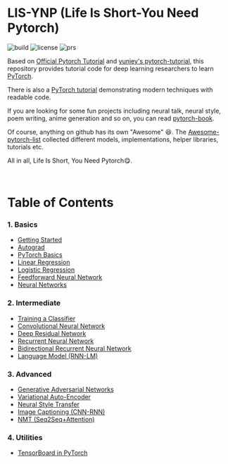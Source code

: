 # LIS-YNP (Life Is Short-You Need Pytorch)

![build](https://img.shields.io/badge/build-passing-brightgreen.svg)
![license](https://img.shields.io/badge/License-MIT-brightgreen.svg)
![prs](https://img.shields.io/badge/PRs-welcome-brightgreen.svg)

Based on [Official Pytorch Tutorial](https://pytorch.org/tutorials/) and [yunjey's pytorch-tutorial](https://github.com/yunjey/pytorch-tutorial), this repository provides tutorial code for deep learning researchers to learn [PyTorch](https://github.com/pytorch/pytorch). 

There is also a [PyTorch tutorial](https://github.com/spro/practical-pytorch) demonstrating modern techniques with readable code.

If you are looking for some fun projects including neural talk, neural style, poem writing, anime generation and so on, you can read [pytorch-book](https://github.com/chenyuntc/pytorch-book).

Of course, anything on github has its own "Awesome" :satisfied:. The [Awesome-pytorch-list](https://github.com/bharathgs/Awesome-pytorch-list) collected different models, implementations, helper libraries, tutorials etc.

All in all, Life Is Short, You Need Pytorch:yum:. 


<br/>

# Table of Contents

### 1. Basics
* [Getting Started](https://github.com/Eurus-Holmes/LIS-YNP/blob/master/tutorials/01-basics/Getting_Started.ipynb)
* [Autograd](https://github.com/Eurus-Holmes/LIS-YNP/blob/master/tutorials/01-basics/Autograd.ipynb)
* [PyTorch Basics](https://github.com/Eurus-Holmes/LIS-YNP/tree/master/tutorials/01-basics/pytorch_basics/main.py)
* [Linear Regression](https://github.com/Eurus-Holmes/LIS-YNP/tree/master/tutorials/01-basics/linear_regression/main.py#L22-L23)
* [Logistic Regression](https://github.com/Eurus-Holmes/LIS-YNP/tree/master/tutorials/01-basics/logistic_regression/main.py#L33-L34)
* [Feedforward Neural Network](https://github.com/Eurus-Holmes/LIS-YNP/tree/master/tutorials/01-basics/feedforward_neural_network/main.py#L37-L49)
* [Neural Networks](https://github.com/Eurus-Holmes/LIS-YNP/blob/master/tutorials/01-basics/Neural_Networks.ipynb)

### 2. Intermediate
* [Training a Classifier](https://github.com/Eurus-Holmes/LIS-YNP/blob/master/tutorials/02-intermediate/Training_a_Classifier.ipynb)
* [Convolutional Neural Network](https://github.com/Eurus-Holmes/LIS-YNP/tree/master/tutorials/02-intermediate/convolutional_neural_network/main.py#L35-L56)
* [Deep Residual Network](https://github.com/Eurus-Holmes/LIS-YNP/tree/master/tutorials/02-intermediate/deep_residual_network/main.py#L76-L113)
* [Recurrent Neural Network](https://github.com/Eurus-Holmes/LIS-YNP/tree/master/tutorials/02-intermediate/recurrent_neural_network/main.py#L39-L58)
* [Bidirectional Recurrent Neural Network](https://github.com/Eurus-Holmes/LIS-YNP/tree/master/tutorials/02-intermediate/bidirectional_recurrent_neural_network/main.py#L39-L58)
* [Language Model (RNN-LM)](https://github.com/Eurus-Holmes/LIS-YNP/tree/master/tutorials/02-intermediate/language_model/main.py#L30-L50)

### 3. Advanced
* [Generative Adversarial Networks](https://github.com/Eurus-Holmes/LIS-YNP/blob/master/tutorials/03-advanced/generative_adversarial_network/main.py#L41-L57)
* [Variational Auto-Encoder](https://github.com/Eurus-Holmes/LIS-YNP/blob/master/tutorials/03-advanced/variational_autoencoder/main.py#L38-L65)
* [Neural Style Transfer](https://github.com/Eurus-Holmes/LIS-YNP/tree/master/tutorials/03-advanced/neural_style_transfer)
* [Image Captioning (CNN-RNN)](https://github.com/Eurus-Holmes/LIS-YNP/tree/master/tutorials/03-advanced/image_captioning)
* [NMT (Seq2Seq+Attention)](https://github.com/Eurus-Holmes/LIS-YNP/blob/master/tutorials/03-advanced/nmt/seq2seq_attention_nmt.ipynb)


### 4. Utilities
* [TensorBoard in PyTorch](https://github.com/Eurus-Holmes/LIS-YNP/tree/master/tutorials/04-utils/tensorboard)



<br/>


